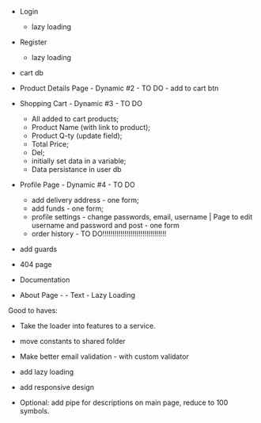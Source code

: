 
- Login
  - lazy loading

- Register
  - lazy loading

- cart db

- Product Details Page - Dynamic #2 - TO DO - add to cart btn

- Shopping Cart - Dynamic #3 - TO DO

  - All added to cart products;
  - Product Name (with link to product);
  - Product Q-ty (update field);
  - Total Price;
  - Del;
  - initially set data in a variable;
  - Data persistance in user db

- Profile Page - Dynamic #4 - TO DO

  - add delivery address - one form;
  - add funds - one form;
  - profile settings - change passwords, email, username | Page to edit username and password and post - one form
  - order history - TO DO!!!!!!!!!!!!!!!!!!!!!!!!!!!!!!!!

- add guards

- 404 page

- Documentation

- About Page - - Text - Lazy Loading


Good to haves:
- Take the loader into features to a service.

- move constants to shared folder

- Make better email validation - with custom validator

- add lazy loading

- add responsive design

- Optional: add pipe for descriptions on main page, reduce to 100 symbols.